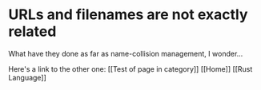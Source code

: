 # URLs and filenames are not exactly related
What have they done as far as name-collision management, I wonder...

Here's a link to the other one: [[Test of page in category]]
[[Home]]
[[Rust Language]]


